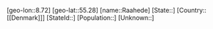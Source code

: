 ﻿---
location: [55.28,8.72]
mapzoom: [7,12] 
mapmarker: city 
type: City
tags:
- geo/City


SpocWebEntityId: 33589
isDeleted: false
confidential: public

---
[geo-lon::8.72]
[geo-lat::55.28]
[name::Raahede]
[State::]
[Country::[[Denmark]]]
[StateId::]
[Population::]
[Unknown::]

